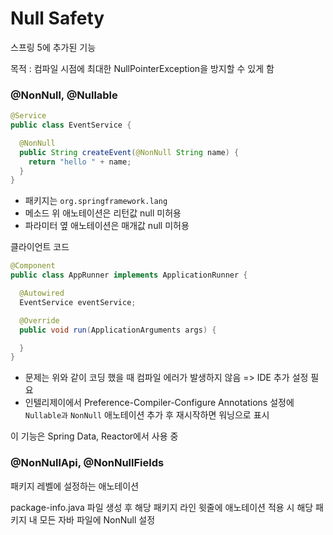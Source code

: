 # Null Safety

스프링 5에 추가된 기능

목적 : 컴파일 시점에 최대한 NullPointerException을 방지할 수 있게 함

### @NonNull, @Nullable
```JAVA
@Service
public class EventService {

  @NonNull
  public String createEvent(@NonNull String name) {
    return "hello " + name;
  }
}
```
- 패키지는 ```org.springframework.lang```
- 메소드 위 애노테이션은 리턴값 null 미허용
- 파라미터 옆 애노테이션은 매개값 null 미허용

클라이언트 코드
```JAVA
@Component
public class AppRunner implements ApplicationRunner {

  @Autowired
  EventService eventService;

  @Override
  public void run(ApplicationArguments args) {

  }
}
```
- 문제는 위와 같이 코딩 했을 때 컴파일 에러가 발생하지 않음 => IDE 추가 설정 필요
- 인텔리제이에서 Preference-Compiler-Configure Annotations 설정에 ```Nullable과``` ```NonNull``` 애노테이션 추가 후 재시작하면 워닝으로 표시

이 기능은 Spring Data, Reactor에서 사용 중

### @NonNullApi, @NonNullFields
패키지 레벨에 설정하는 애노테이션

package-info.java 파일 생성 후 해당 패키지 라인 윗줄에 애노테이션 적용 시 해당 패키지 내 모든 자바 파일에 NonNull 설정
